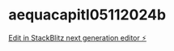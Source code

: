 # aequacapitl05112024b

[Edit in StackBlitz next generation editor ⚡️](https://stackblitz.com/~/github.com/lucciri/aequacapitl05112024b)